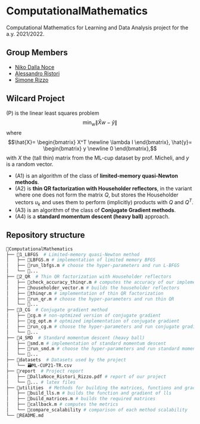 # ComputationalMathematics
Computational Mathematics for Learning and Data Analysis project for the a.y. 2021/2022.
## Group Members
- [Niko Dalla Noce](https://github.com/nikodallanoce)
- [Alessandro Ristori](https://github.com/RistoAle97)
- [Simone Rizzo](https://github.com/simone-rizzo)
## Wilcard Project
(P) is the linear least squares problem
$$\displaystyle \min_{w} \lVert \hat{X}w-\hat{y} \rVert$$
where
$$\hat{X}= \begin{bmatrix} X^T \newline \lambda I \end{bmatrix}, \hat{y}= \begin{bmatrix} y \newline 0 \end{bmatrix},$$
with $X$ the (tall thin) matrix from the ML-cup dataset by prof. Micheli, and $y$ is a random vector.
- (A1) is an algorithm of the class of **limited-memory quasi-Newton methods**.
- (A2) is **thin QR factorization with Householder reflectors**, in the variant where one does not form the matrix $Q$, but stores the Householder vectors $u_k$ and uses them to perform (implicitly) products with $Q$ and $Q^T$.
- (A3) is an algorithm of the class of **Conjugate Gradient methods**.
- (A4) is a **standard momentum descent (heavy ball)** approach.
## Repository structure
```bash
📂ComputationalMathematics
├── 📂1_LBFGS  # Limited-memory quasi-Newton method
│   ├── 📄LBFGS.m # implementation of limited memory BFGS
│   ├── 📄run_lbfgs.m # choose the hyper-parameters and run L-BFGS
│   └── 📄...
├── 📂2_QR  # Thin QR factorization with Householder reflectors
│   ├── 📄check_accuracy_thinqr.m # computes the accuracy of our implementation
│   ├── 📄householder_vector.m # builds the householder reflectors
│   ├── 📄thinqr.m # implementation of thin QR factorization
│   ├── 📄run_qr.m # choose the hyper-parameters and run thin QR
│   └── 📄...
├── 📂3_CG  # Conjugate gradient method
│   ├── 📄cg.m # non-optmized version of conjugate gradient
│   ├── 📄cg_opt.m # optmized implementation of conjugate gradient
│   ├── 📄run_cg.m # choose the hyper-parameters and run conjugate gradient
│   └── 📄...
├── 📂4_SMD  # Standard momentum descent (heavy ball)
│   ├── 📄smd.m # implementation of standard momentum descent
│   ├── 📄run_smd.m # choose the hyper-parameters and run standard momentum descent
│   └── 📄...
├── 📂datasets  # Datasets used by the project
│   └── 🗃️ML-CUP21-TR.csv
├── 📂report  # Project report
│   ├── 📓DallaNoce_Ristori_Rizzo.pdf # report of our project
│   └── 📄... # latex files
├── 📂utilities  # Methods for building the matrices, functions and gradients
│   ├── 📄build_lls.m # builds the function and gradient of lls
│   ├── 📄build_matrices.m # builds the required matrices
│   ├── 📄callback.m # computes the metrics
│   └── 📄compare_scalability # comparison of each method scalability
└── 📄README.md
```
